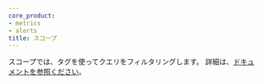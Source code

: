 ```yaml
---
core_product:
- metrics
- alerts
title: スコープ
---
```

スコープでは、タグを使ってクエリをフィルタリングします。
詳細は、<a href="/metrics/#filter-your-metric">ドキュメントを参照ください</a>。